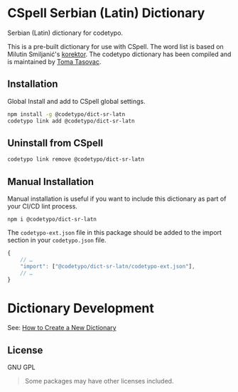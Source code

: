 # CSpell Serbian (Latin) Dictionary

Serbian (Latin) dictionary for codetypo.

This is a pre-built dictionary for use with CSpell. The word list is based on
Milutin Smiljanić's [korektor](https://github.com/msmiljan/korektor). The codetypo
dictionary has been compiled and is maintained by [Toma Tasovac](https://github.com/ttasovac).

## Installation

Global Install and add to CSpell global settings.

```sh
npm install -g @codetypo/dict-sr-latn
codetypo link add @codetypo/dict-sr-latn
```

## Uninstall from CSpell

```sh
codetypo link remove @codetypo/dict-sr-latn
```

## Manual Installation

Manual installation is useful if you want to include this dictionary as part of your CI/CD lint process.

```
npm i @codetypo/dict-sr-latn
```

The `codetypo-ext.json` file in this package should be added to the import section in your `codetypo.json` file.

```javascript
{
    // …
    "import": ["@codetypo/dict-sr-latn/codetypo-ext.json"],
    // …
}
```

# Dictionary Development

See: [How to Create a New Dictionary](https://github.com/khulnasoft/codetypo-dicts#how-to-create-a-new-dictionary)

## License

GNU GPL

> Some packages may have other licenses included.

<!--- codetypo:words  Milutin Smiljanić Smiljanić's korektor Toma Tasovac --->
